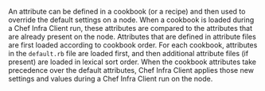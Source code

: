 An attribute can be defined in a cookbook (or a recipe) and then used to
override the default settings on a node. When a cookbook is loaded
during a Chef Infra Client run, these attributes are compared to the
attributes that are already present on the node. Attributes that are
defined in attribute files are first loaded according to cookbook order.
For each cookbook, attributes in the `default.rb` file are loaded first,
and then additional attribute files (if present) are loaded in lexical
sort order. When the cookbook attributes take precedence over the
default attributes, Chef Infra Client applies those new settings and
values during a Chef Infra Client run on the node.
